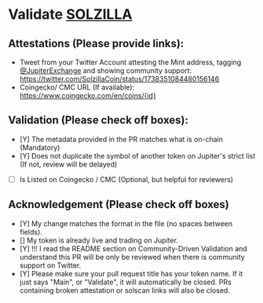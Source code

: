 # Validate [SOLZILLA](https://solscan.io/token/31iQsahfa4CMiirU7REygBzuAWg4R4ah7Y4aDu9ZfXJP)

## Attestations (Please provide links):
- Tweet from your Twitter Account attesting the Mint address, tagging [@JupiterExchange](https://twitter.com/JupiterExchange) and showing community support: https://twitter.com/SolzillaCoin/status/1738351084480156146
- Coingecko/ CMC URL (If available): https://www.coingecko.com/en/coins/{id}

## Validation (Please check off boxes):
- [Y] The metadata provided in the PR matches what is on-chain (Mandatory)
- [Y] Does not duplicate the symbol of another token on Jupiter's strict list (If not, review will be delayed)
- [ ] Is Listed on Coingecko / CMC (Optional, but helpful for reviewers)  

## Acknowledgement (Please check off boxes)
- [Y] My change matches the format in the file (no spaces between fields).
- [] My token is already live and trading on Jupiter.
- [Y] !!! I read the README section on Community-Driven Validation and understand this PR will be only be reviewed when there is community support on Twitter.
- [Y] Please make sure your pull request title has your token name. If it just says "Main", or "Validate", it will automatically be closed. PRs containing broken attestation or solscan links will also be closed.
